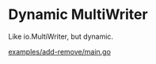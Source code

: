 # Dynamic MultiWriter

Like io.MultiWriter, but dynamic.

[examples/add-remove/main.go](examples/add-remove/main.go)
